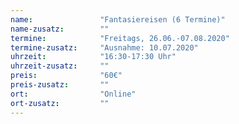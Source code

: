 ```yaml
---
name:               "Fantasiereisen (6 Termine)"
name-zusatz:        ""
termine:            "Freitags, 26.06.-07.08.2020"
termine-zusatz:     "Ausnahme: 10.07.2020"
uhrzeit:            "16:30-17:30 Uhr"
uhrzeit-zusatz:     ""
preis:              "60€"
preis-zusatz:       ""
ort:                "Online"
ort-zusatz:         ""
---
```


